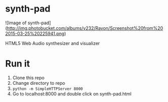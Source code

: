 # synth-pad

![Image of synth-pad]
(http://img.photobucket.com/albums/v232/Ravon/Screenshot%20from%202015-03-25%20225941.png)

HTML5 Web Audio synthesizer and visualizer

# Run it

1. Clone this repo
2. Change directory to repo
3. `python -m SimpleHTTPServer 8000`
4. Go to localhost:8000 and double click on synth-pad.html

